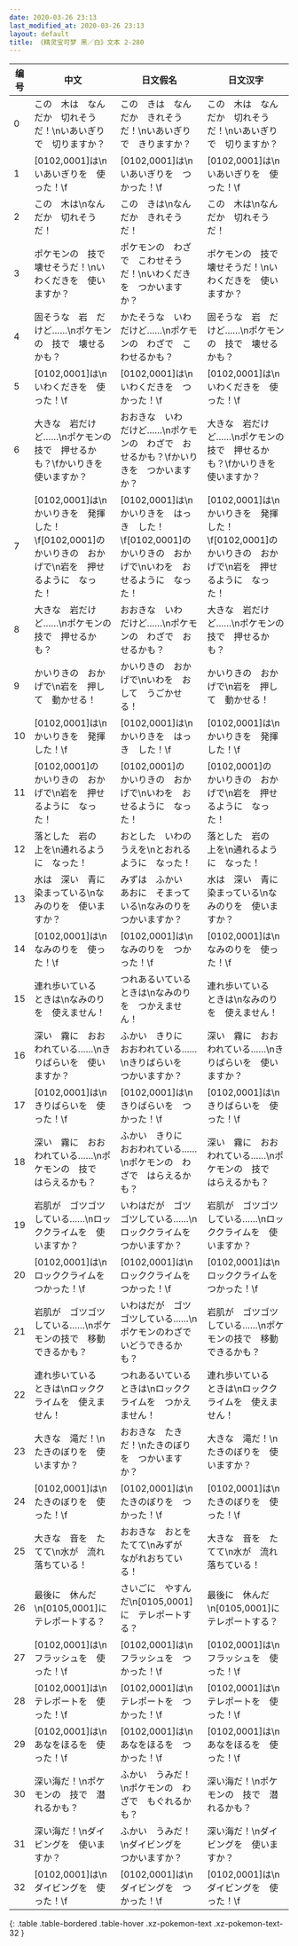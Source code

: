 ```yaml
---
date: 2020-03-26 23:13
last_modified_at: 2020-03-26 23:13
layout: default
title: 《精灵宝可梦 黑／白》文本 2-280
---
```

| 编号 | 中文 | 日文假名 | 日文汉字 |
| ---- | ---- | ---- | --- |
| 0 | この　木は　なんだか　切れそうだ！\nいあいぎりで　切りますか？ | この　きは　なんだか　きれそうだ！\nいあいぎりで　きりますか？ | この　木は　なんだか　切れそうだ！\nいあいぎりで　切りますか？ |
| 1 | [0102,0001]は\nいあいぎりを　使った！\f | [0102,0001]は\nいあいぎりを　つかった！\f | [0102,0001]は\nいあいぎりを　使った！\f |
| 2 | この　木は\nなんだか　切れそうだ！ | この　きは\nなんだか　きれそうだ！ | この　木は\nなんだか　切れそうだ！ |
| 3 | ポケモンの　技で　壊せそうだ！\nいわくだきを　使いますか？ | ポケモンの　わざで　こわせそうだ！\nいわくだきを　つかいますか？ | ポケモンの　技で　壊せそうだ！\nいわくだきを　使いますか？ |
| 4 | 固そうな　岩　だけど……\nポケモンの　技で　壊せるかも？ | かたそうな　いわ　だけど……\nポケモンの　わざで　こわせるかも？ | 固そうな　岩　だけど……\nポケモンの　技で　壊せるかも？ |
| 5 | [0102,0001]は\nいわくだきを　使った！\f | [0102,0001]は\nいわくだきを　つかった！\f | [0102,0001]は\nいわくだきを　使った！\f |
| 6 | 大きな　岩だけど……\nポケモンの　技で　押せるかも？\fかいりきを　使いますか？ | おおきな　いわ　だけど……\nポケモンの　わざで　おせるかも？\fかいりきを　つかいますか？ | 大きな　岩だけど……\nポケモンの　技で　押せるかも？\fかいりきを　使いますか？ |
| 7 | [0102,0001]は\nかいりきを　発揮した！\f[0102,0001]の　かいりきの　おかげで\n岩を　押せるように　なった！ | [0102,0001]は\nかいりきを　はっき　した！\f[0102,0001]の　かいりきの　おかげで\nいわを　おせるように　なった！ | [0102,0001]は\nかいりきを　発揮した！\f[0102,0001]の　かいりきの　おかげで\n岩を　押せるように　なった！ |
| 8 | 大きな　岩だけど……\nポケモンの　技で　押せるかも？ | おおきな　いわ　だけど……\nポケモンの　わざで　おせるかも？ | 大きな　岩だけど……\nポケモンの　技で　押せるかも？ |
| 9 | かいりきの　おかげで\n岩を　押して　動かせる！ | かいりきの　おかげで\nいわを　おして　うごかせる！ | かいりきの　おかげで\n岩を　押して　動かせる！ |
| 10 | [0102,0001]は\nかいりきを　発揮した！\f | [0102,0001]は\nかいりきを　はっき　した！\f | [0102,0001]は\nかいりきを　発揮した！\f |
| 11 | [0102,0001]の　かいりきの　おかげで\n岩を　押せるように　なった！ | [0102,0001]の　かいりきの　おかげで\nいわを　おせるように　なった！ | [0102,0001]の　かいりきの　おかげで\n岩を　押せるように　なった！ |
| 12 | 落とした　岩の　上を\n通れるように　なった！ | おとした　いわの　うえを\nとおれるように　なった！ | 落とした　岩の　上を\n通れるように　なった！ |
| 13 | 水は　深い　青に　染まっている\nなみのりを　使いますか？ | みずは　ふかい　あおに　そまっている\nなみのりを　つかいますか？ | 水は　深い　青に　染まっている\nなみのりを　使いますか？ |
| 14 | [0102,0001]は\nなみのりを　使った！\f | [0102,0001]は\nなみのりを　つかった！\f | [0102,0001]は\nなみのりを　使った！\f |
| 15 | 連れ歩いている　ときは\nなみのりを　使えません！ | つれあるいている　ときは\nなみのりを　つかえません！ | 連れ歩いている　ときは\nなみのりを　使えません！ |
| 16 | 深い　霧に　おおわれている……\nきりばらいを　使いますか？ | ふかい　きりに　おおわれている……\nきりばらいを　つかいますか？ | 深い　霧に　おおわれている……\nきりばらいを　使いますか？ |
| 17 | [0102,0001]は\nきりばらいを　使った！\f | [0102,0001]は\nきりばらいを　つかった！\f | [0102,0001]は\nきりばらいを　使った！\f |
| 18 | 深い　霧に　おおわれている……\nポケモンの　技で　はらえるかも？ | ふかい　きりに　おおわれている……\nポケモンの　わざで　はらえるかも？ | 深い　霧に　おおわれている……\nポケモンの　技で　はらえるかも？ |
| 19 | 岩肌が　ゴツゴツしている……\nロッククライムを　使いますか？ | いわはだが　ゴツゴツしている……\nロッククライムを　つかいますか？ | 岩肌が　ゴツゴツしている……\nロッククライムを　使いますか？ |
| 20 | [0102,0001]は\nロッククライムを　つかった！\f | [0102,0001]は\nロッククライムを　つかった！\f | [0102,0001]は\nロッククライムを　つかった！\f |
| 21 | 岩肌が　ゴツゴツしている……\nポケモンの技で　移動できるかも？ | いわはだが　ゴツゴツしている……\nポケモンのわざで　いどうできるかも？ | 岩肌が　ゴツゴツしている……\nポケモンの技で　移動できるかも？ |
| 22 | 連れ歩いている　ときは\nロッククライムを　使えません！ | つれあるいている　ときは\nロッククライムを　つかえません！ | 連れ歩いている　ときは\nロッククライムを　使えません！ |
| 23 | 大きな　滝だ！\nたきのぼりを　使いますか？ | おおきな　たきだ！\nたきのぼりを　つかいますか？ | 大きな　滝だ！\nたきのぼりを　使いますか？ |
| 24 | [0102,0001]は\nたきのぼりを　使った！\f | [0102,0001]は\nたきのぼりを　つかった！\f | [0102,0001]は\nたきのぼりを　使った！\f |
| 25 | 大きな　音を　たてて\n水が　流れ落ちている！ | おおきな　おとを　たてて\nみずが　ながれおちている！ | 大きな　音を　たてて\n水が　流れ落ちている！ |
| 26 | 最後に　休んだ\n[0105,0001]に　テレポートする？ | さいごに　やすんだ\n[0105,0001]に　テレポートする？ | 最後に　休んだ\n[0105,0001]に　テレポートする？ |
| 27 | [0102,0001]は\nフラッシュを　使った！\f | [0102,0001]は\nフラッシュを　つかった！\f | [0102,0001]は\nフラッシュを　使った！\f |
| 28 | [0102,0001]は\nテレポートを　使った！\f | [0102,0001]は\nテレポートを　つかった！\f | [0102,0001]は\nテレポートを　使った！\f |
| 29 | [0102,0001]は\nあなをほるを　使った！\f | [0102,0001]は\nあなをほるを　つかった！\f | [0102,0001]は\nあなをほるを　使った！\f |
| 30 | 深い海だ！\nポケモンの　技で　潜れるかも？ | ふかい　うみだ！\nポケモンの　わざで　もぐれるかも？ | 深い海だ！\nポケモンの　技で　潜れるかも？ |
| 31 | 深い海だ！\nダイビングを　使いますか？ | ふかい　うみだ！\nダイビングを　つかいますか？ | 深い海だ！\nダイビングを　使いますか？ |
| 32 | [0102,0001]は\nダイビングを　使った！\f | [0102,0001]は\nダイビングを　つかった！\f | [0102,0001]は\nダイビングを　使った！\f |
{: .table .table-bordered .table-hover .xz-pokemon-text .xz-pokemon-text-32 }